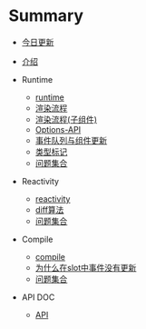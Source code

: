 # Summary
* [今日更新](./更新/2020年12月13日22-42.md)
* [介绍](README.md)

* Runtime
    * [runtime](Packages/Runtime/index.md)
    * [渲染流程](Packages/Runtime/desc.md)
    * [渲染流程(子组件)](Packages/Runtime/desc2.md)
    * [Options-API](Packages/Runtime/OPTION-API.md)
    * [事件队列与组件更新](Packages/Runtime/事件队列与组件更新.md)
    * [类型标记](Packages/Runtime/类型标记.md)
    * [问题集合](Packages/Runtime/question.md)
    
* Reactivity
    * [reactivity](Packages/Reactivity/index.md)
    * [diff算法](Packages/Reactivity/diff.md)
    * [问题集合](Packages/Reactivity/问题集合.md)
    
* Compile
    * [compile](Packages/compile-core/compile-core.md)
    * [为什么在slot中事件没有更新](Packages/compile-core/为什么在slot中事件没有更新.md)
    * [问题集合](Packages/compile-core/问题集合.md)
* API DOC
    * [API](Packages/API_DOC/index.md)